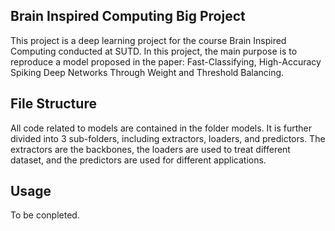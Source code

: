 ## Brain Inspired Computing Big Project
This project is a deep learning project for the course Brain Inspired Computing conducted at SUTD. In this project, the main purpose is to reproduce a model proposed in the paper: Fast-Classifying, High-Accuracy Spiking Deep Networks Through Weight and Threshold Balancing.
## File Structure
All code related to models are contained in the folder models. It is further divided into 3 sub-folders, including extractors, loaders, and predictors. The extractors are the backbones, the loaders are used to treat different dataset, and the predictors are used for different applications.
## Usage
To be conpleted.